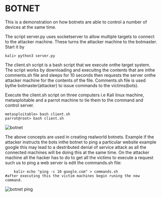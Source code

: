 # BOTNET
This is a demonstration on how botnets are able to control a number of devices at the same time.

The script server.py uses socketserver to allow multiple targets to connect to the attacker machine. These turns the attacker machine to the botmaster. Start it by

    kali> python3 server.py

The client.sh script is a bash script that we execute onthe target system. The script works by downloading and execuitng the contents that are inthe comments.sh file and sleeps for 10 seconds then requests the server onthe attacker machine for the contents of the file. Comments.sh file is used bythe botmaster(attacker) to issue commands to the victims(bots).

Execute the client.sh script on three computers i.e Kali linux machine, metasploitable and a parrot machine to tie them to the command and control server.

    metasploitable> bash client.sh
    parrot@root> bash client.sh
![botnet](https://github.com/user-attachments/assets/3a4f30b5-7d13-465a-8aab-2831642bd514)

The above concepts are used in creating realworld botnets. Example if the attacker instructs the bots inthe botnet to ping a particular website example google this may lead to a destributed denial of service attack as all the connected machines will be doing this at the same time.
On the attacker machine all the hacker has to do to get all the victims to execute a request such us to ping a web server is edit the commands.sh file:

        kali> echo "ping -c 10 google.com" > commands.sh                                     #after executing this the victim machines begin runing the new command.

![botnet ping](https://github.com/user-attachments/assets/cc894a4d-98a2-4642-9e37-d1a87f55f9f4)
